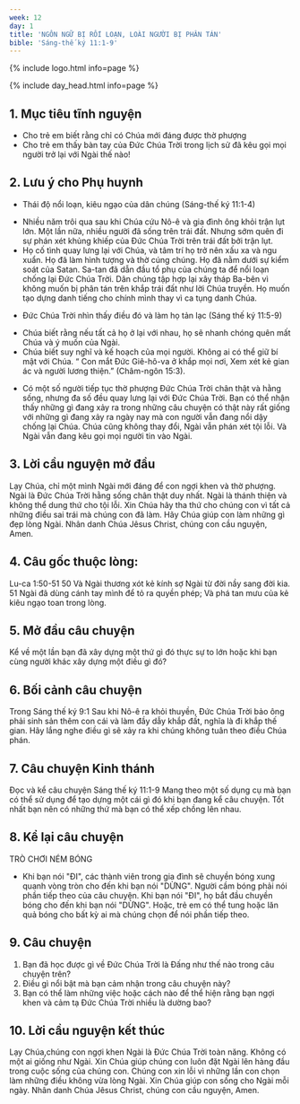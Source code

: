 ```yaml
---
week: 12
day: 1
title: 'NGÔN NGỮ BỊ RỐI LOẠN, LOÀI NGƯỜI BỊ PHÂN TÁN'
bible: 'Sáng-thế ký 11:1-9'
---
```



{% include logo.html info=page %}

{% include day_head.html info=page %}

## 1. Mục tiêu tĩnh nguyện
- Cho trẻ em biết rằng chỉ có Chúa mới đáng được thờ phượng
- Cho trẻ em thấy bàn tay của Đức Chúa Trời trong lịch sử đã kêu gọi mọi người trở lại với Ngài thế nào!

## 2. Lưu ý cho Phụ huynh
* Thái độ nổi loạn, kiêu ngạo của dân chúng (Sáng-thế ký 11:1-4)
- Nhiều năm trôi qua sau khi Chúa cứu Nô-ê và gia đình ông khỏi trận lụt lớn. Một lần nữa, nhiều người đã sống trên trái đất. Nhưng sớm quên đi sự phán xét khủng khiếp của Đức Chúa Trời trên trái đất bởi trận lụt.
- Họ cố tình quay lưng lại với Chúa, và tâm trí họ trở nên xấu xa và ngu xuẩn. Họ đã làm hình tượng và thờ cúng chúng. Họ đã nằm dưới sự kiểm soát của Satan. Sa-tan đã dẫn đầu tổ phụ của chúng ta để nổi loạn chống lại Đức Chúa Trời. Dân chúng tập hợp lại xây tháp Ba-bên vì không muốn bị phân tán trên khắp trái đất như lời Chúa truyền. Họ muốn tạo dựng danh tiếng cho chính mình thay vì ca tụng danh Chúa.
* Đức Chúa Trời nhìn thấy điều đó và làm họ tản lạc (Sáng thế ký 11:5-9)
- Chúa biết rằng nếu tất cả họ ở lại với nhau, họ sẽ nhanh chóng quên mất Chúa và ý muốn của Ngài.
- Chúa biết suy nghĩ và kế hoạch của mọi người. Không ai có thể giữ bí mật với Chúa. “ Con mắt Đức Giê-hô-va ở khắp mọi nơi, Xem xét kẻ gian ác và người lương thiện.” (Châm-ngôn 15:3).
* Có một số người tiếp tục thờ phượng Đức Chúa Trời chân thật và hằng sống, nhưng đa số đều quay lưng lại với Đức Chúa Trời. Bạn có thể nhận thấy những gì đang xảy ra trong những câu chuyện có thật này rất giống với những gì đang xảy ra ngày nay mà con người vẫn đang nổi dậy chống lại Chúa. Chúa cũng không thay đổi, Ngài vẫn phán xét tội lỗi. Và Ngài vẫn đang kêu gọi mọi người tin vào Ngài.

## 3. Lời cầu nguyện mở đầu
Lạy Chúa, chỉ một mình Ngài mới đáng để con ngợi khen và thờ phượng. Ngài là Đức Chúa Trời hằng sống chân thật duy nhất. Ngài là thánh thiện và không thể dung thứ cho tội lỗi. Xin Chúa hãy tha thứ cho chúng con vì tất cả những điều sai trái mà chúng con đã làm. Hãy Chúa giúp con làm những gì đẹp lòng Ngài. Nhân danh Chúa Jêsus Christ, chúng con cầu nguyện, Amen.

## 4. Câu gốc thuộc lòng:
Lu-ca 1:50-51
 50 Và Ngài thương xót kẻ kính sợ Ngài từ đời nầy sang đời kia. 51 Ngài đã dùng cánh tay mình để tỏ ra quyền phép; Và phá tan mưu của kẻ kiêu ngạo toan trong lòng.

## 5. Mở đầu câu chuyện
Kể về một lần bạn đã xây dựng một thứ gì đó thực sự to lớn hoặc khi bạn cùng người khác xây dựng một điều gì đó?

## 6. Bối cảnh câu chuyện
Trong Sáng thế ký 9:1
Sau khi Nô-ê ra khỏi thuyền, Đức Chúa Trời bảo ông phải sinh sản thêm con cái và làm đầy dẫy khắp đất, nghĩa là đi khắp thế gian. Hãy lắng nghe điều gì sẽ xảy ra khi chúng không tuân theo điều Chúa phán.


## 7. Câu chuyện Kinh thánh
Đọc và kể câu chuyện Sáng thế ký 11:1-9
Mang theo một số dụng cụ mà bạn có thể sử dụng để tạo dựng một cái gì đó khi bạn đang kể câu chuyện. Tốt nhất bạn nên có những thứ mà bạn có thể xếp chồng lên nhau.


## 8. Kể lại câu chuyện
TRÒ CHƠI NÉM BÓNG
- Khi bạn nói "ĐI", các thành viên trong gia đình sẽ chuyền bóng xung quanh vòng tròn cho đến khi bạn nói "DỪNG". Người cầm bóng phải nói phần tiếp theo của câu chuyện. Khi bạn nói "ĐI", họ bắt đầu chuyền bóng cho đến khi bạn nói "DỪNG". Hoặc, trẻ em có thể tung hoặc lăn quả bóng cho bất kỳ ai mà chúng chọn để nói phần tiếp theo.

## 9. Câu chuyện
1. Bạn đã học được gì về Đức Chúa Trời là Đấng như thế nào trong câu chuyện trên?
2. Điều gì nổi bật mà bạn cảm nhận trong câu chuyện này?
3. Bạn có thể làm những việc hoặc cách nào để thể hiện rằng bạn ngợi khen và cảm tạ Đức Chúa Trời nhiều là dường bao?

## 10. Lời cầu nguyện kết thúc
Lạy Chúa,chúng con ngợi khen Ngài là Đức Chúa Trời toàn năng. Không có một ai giống như Ngài. Xin Chúa giúp chúng con luôn đặt Ngài lên hàng đầu trong cuộc sống của chúng con. Chúng con xin lỗi vì những lần con chọn làm những điều không vừa lòng Ngài. Xin Chúa giúp con sống cho Ngài mỗi ngày. Nhân danh Chúa Jêsus Christ, chúng con cầu nguyện, Amen.
